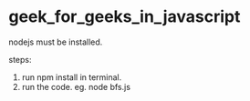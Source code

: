# geek_for_geeks_in_javascript

nodejs must be installed.


steps:
1) run npm install in terminal. 
2) run the code. eg. node bfs.js
